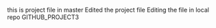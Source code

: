 this is project file in master
Edited the project file
Editing the file in local repo GITHUB_PROJECT3
